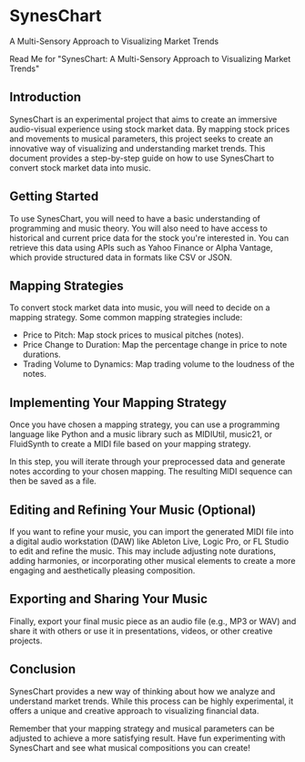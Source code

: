 # SynesChart
A Multi-Sensory Approach to Visualizing Market Trends

Read Me for "SynesChart: A Multi-Sensory Approach to Visualizing Market Trends"

## Introduction

SynesChart is an experimental project that aims to create an immersive audio-visual experience using stock market data. By mapping stock prices and movements to musical parameters, this project seeks to create an innovative way of visualizing and understanding market trends. This document provides a step-by-step guide on how to use SynesChart to convert stock market data into music.

## Getting Started

To use SynesChart, you will need to have a basic understanding of programming and music theory. You will also need to have access to historical and current price data for the stock you're interested in. You can retrieve this data using APIs such as Yahoo Finance or Alpha Vantage, which provide structured data in formats like CSV or JSON.

## Mapping Strategies

To convert stock market data into music, you will need to decide on a mapping strategy. Some common mapping strategies include:

- Price to Pitch: Map stock prices to musical pitches (notes).
- Price Change to Duration: Map the percentage change in price to note durations.
- Trading Volume to Dynamics: Map trading volume to the loudness of the notes.

## Implementing Your Mapping Strategy

Once you have chosen a mapping strategy, you can use a programming language like Python and a music library such as MIDIUtil, music21, or FluidSynth to create a MIDI file based on your mapping strategy. 

In this step, you will iterate through your preprocessed data and generate notes according to your chosen mapping. The resulting MIDI sequence can then be saved as a file.

## Editing and Refining Your Music (Optional)

If you want to refine your music, you can import the generated MIDI file into a digital audio workstation (DAW) like Ableton Live, Logic Pro, or FL Studio to edit and refine the music. This may include adjusting note durations, adding harmonies, or incorporating other musical elements to create a more engaging and aesthetically pleasing composition.

## Exporting and Sharing Your Music
Finally, export your final music piece as an audio file (e.g., MP3 or WAV) and share it with others or use it in presentations, videos, or other creative projects.

## Conclusion

SynesChart provides a new way of thinking about how we analyze and understand market trends. While this process can be highly experimental, it offers a unique and creative approach to visualizing financial data. 

Remember that your mapping strategy and musical parameters can be adjusted to achieve a more satisfying result. Have fun experimenting with SynesChart and see what musical compositions you can create!
